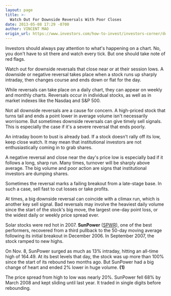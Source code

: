 ```yaml
---
layout: page
title: >-
  Watch Out For Downside Reversals With Poor Closes
date: 2013-05-08 17:29 -0700
author: VINCENT MAO
origin_url: https://www.investors.com/how-to-invest/investors-corner/downside-reversals-are-red-flags/
---
```


Investors should always pay attention to what's happening on a chart. No, you don't have to sit there and watch every tick. But one should take note of red flags.

Watch out for downside reversals that close near or at their session lows. A downside or negative reversal takes place when a stock runs up sharply intraday, then changes course and ends down or flat for the day.

While reversals can take place on a daily chart, they can appear on weekly and monthly charts. Reversals occur in individual stocks, as well as in market indexes like the Nasdaq and S&P 500.

Not all downside reversals are a cause for concern. A high-priced stock that turns tail and ends a point lower in average volume isn't necessarily worrisome. But sometimes downside reversals can give timely sell signals. This is especially the case if it's a severe reversal that ends poorly.

An intraday boom to bust is already bad. If a stock doesn't rally off its low, keep close watch. It may mean that institutional investors are not enthusiastically coming in to grab shares.

A negative reversal and close near the day's price low is especially bad if it follows a long, sharp run. Many times, turnover will be sharply above average. The big volume and poor action are signs that institutional investors are dumping shares.

Sometimes the reversal marks a failing breakout from a late-stage base. In such a case, sell fast to cut losses or take profits.

At times, a big downside reversal can coincide with a climax run, which is another key sell signal. Bad reversals may involve the heaviest daily volume since the start of the stock's big move, the largest one-day point loss, or the widest daily or weekly price spread ever.

Solar stocks were red hot in 2007. **SunPower** ([SPWR](https://research.investors.com/quote.aspx?symbol=SPWR)), one of the best performers, recovered from a third pullback to the 50-day moving average following its initial breakout in December 2006. In September 2007, the stock ramped to new highs.

On Nov. 8, SunPower surged as much as 13% intraday, hitting an all-time high of 164.49. At its best levels that day, the stock was up more than 100% since the start of its rebound two months ago. But SunPower had a big change of heart and ended 2% lower in huge volume. **(1)**

The price spread from high to low was nearly 20%. SunPower fell 68% by March 2008 and kept sliding until last year. It traded in single digits before rebounding.
